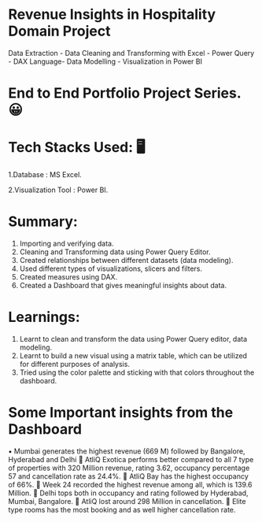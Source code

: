 # Revenue Insights in Hospitality Domain Project
Data Extraction - Data Cleaning and Transforming with Excel - Power Query - DAX Language- Data Modelling - Visualization in Power BI

# End to End Portfolio Project Series. 😀
# Tech Stacks Used: :desktop_computer:
1.Database : MS Excel.

2.Visualization Tool : Power BI. 

# Summary:
1. Importing and verifying data.
2. Cleaning and Transforming data using Power Query Editor.
3. Created relationships between different datasets (data modeling).
4. Used different types of visualizations, slicers and filters.
5. Created measures using DAX.
6. Created a Dashboard that gives meaningful insights about data.

# Learnings:
1. Learnt to clean and transform the data using Power Query editor, data modeling.
2. Learnt to build a new visual using a matrix table, which can be utilized for different purposes of analysis.
3. Tried using the color palette and sticking with that colors throughout the dashboard.
   
# Some Important insights from the Dashboard
:black_small_square: Mumbai generates the highest revenue (669 M) followed by Bangalore, Hyderabad and Delhi
:radio_button: AtliQ Exotica performs better compared to all 7 type of properties with 320 Million revenue, rating 3.62, occupancy percentage 57 and cancellation rate as 24.4%.
:radio_button: AtliQ Bay has the highest occupancy of 66%.
:radio_button: Week 24 recorded the highest revenue among all, which is 139.6 Million.
:radio_button: Delhi tops both in occupancy and rating followed by Hyderabad, Mumbai, Bangalore.
:radio_button: AtliQ lost around 298 Million in cancellation.
:radio_button: Elite type rooms has the most booking and as well higher cancellation rate.
